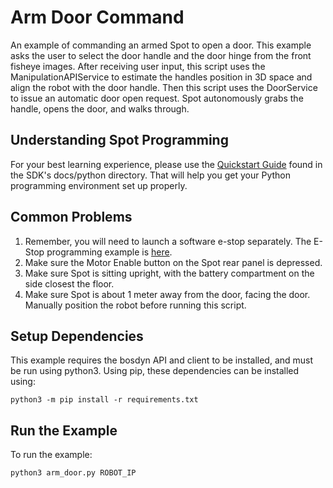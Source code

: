 <!--
Copyright (c) 2022 Boston Dynamics, Inc.  All rights reserved.

Downloading, reproducing, distributing or otherwise using the SDK Software
is subject to the terms and conditions of the Boston Dynamics Software
Development Kit License (20191101-BDSDK-SL).
-->

# Arm Door Command

An example of commanding an armed Spot to open a door. This example asks the user to select the door handle and the door hinge from the front fisheye images. After receiving user input, this script uses the ManipulationAPIService to estimate the handles position in 3D space and align the robot with the door handle. Then this script uses the DoorService to issue an automatic door open request. Spot autonomously grabs the handle, opens the door, and walks through.

## Understanding Spot Programming

For your best learning experience, please use the [Quickstart Guide](../../../docs/python/quickstart.md)
found in the SDK's docs/python directory. That will help you get your Python programming environment set up properly.

## Common Problems

1. Remember, you will need to launch a software e-stop separately. The E-Stop programming example is [here](../estop/README.md).
2. Make sure the Motor Enable button on the Spot rear panel is depressed.
3. Make sure Spot is sitting upright, with the battery compartment on the side closest the floor.
4. Make sure Spot is about 1 meter away from the door, facing the door. Manually position the robot before running this script.

## Setup Dependencies

This example requires the bosdyn API and client to be installed, and must be run using python3. Using pip, these dependencies can be installed using:

```
python3 -m pip install -r requirements.txt
```

## Run the Example

To run the example:

```
python3 arm_door.py ROBOT_IP
```
